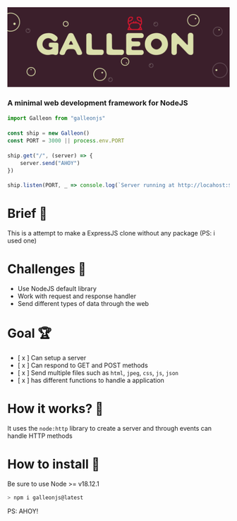 
<img src="https://github.com/WasixXD/Galleon/blob/master/galleon.png?raw=true" />

### A minimal web development framework for NodeJS 

```js
import Galleon from "galleonjs"

const ship = new Galleon() 
const PORT = 3000 || process.env.PORT

ship.get("/", (server) => {
    server.send("AHOY") 
})

ship.listen(PORT, _ => console.log(`Server running at http://locahost:${PORT}`))
```
# Brief 📖
This is a attempt to make a ExpressJS clone without any package (PS: i used one)

# Challenges 🐢
- Use NodeJS default library
- Work with request and response handler
- Send different types of data through the web

# Goal 🏆
- [ x ] Can setup a server
- [ x ] Can respond to GET and POST methods
- [ x ] Send multiple files such as `html`, `jpeg`, `css`, `js`, `json`
- [ x ] has different functions to handle a application

# How it works? 💼
It uses the `node:http` library to create a server and through events can handle HTTP methods

# How to install 🚀
Be sure to use Node >= v18.12.1 
```bash
> npm i galleonjs@latest
```

PS: AHOY!
